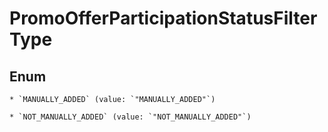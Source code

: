 
# PromoOfferParticipationStatusFilterType

## Enum


    * `MANUALLY_ADDED` (value: `"MANUALLY_ADDED"`)

    * `NOT_MANUALLY_ADDED` (value: `"NOT_MANUALLY_ADDED"`)



